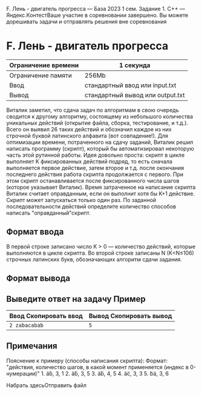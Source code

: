 F. Лень - двигатель прогресса — База 2023 1 сем. Задание 1. C++ — Яндекс.КонтестВаше участие в соревновании завершено. Вы можете дорешивать задачи и отправлять решения вне соревнования

# F. Лень - двигатель прогресса

| Ограничение времени | 1 секунда |
| --- | --- |
| Ограничение памяти | 256Mb |
| Ввод | стандартный ввод или input.txt |
| Вывод | стандартный вывод или output.txt |

Виталик заметил, что сдача задач по алгоритмам в свою очередь сводится к другому алгоритму, состоящему из небольшого количества
уникальных действий (открытие файла, сборка, тестирование, и т.д.). Всего он выявил 26 таких действий и обозначил каждое из
них строчной буквой латинского алфавита (вот совпадение!).
Для оптимизации времени, потраченного на сдачу заданий, Виталик решил написать программу (скрипт),
который бы автоматизировал некоторую часть этой рутинной работы. Идея довольно проста: скрипт в цикле выполняет K фиксированных действий
подряд, то есть сначала выполняется первое действие, затем второе и т.д. после окончания последнего действия работа скрипта
продолжается с первого. При этом скрипт останавливается после фиксированного числа шагов (которое указывает Виталик). Время
затраченное на написание скрипта Виталик считает оправданным, если он выполнит хотя бы K+1 действие. Скрипт
может запускаться только один раз.
По заданной последовательности действий определите количество способов написать "оправданный"скрипт.

## Формат ввода

В первой строке записано число K
\> 0 — количество действий, которые выполняются в цикле скрипта. Во второй строке записаны N (K\<N≤106)
строчных латинских букв, обозначающих алгоритм сдачи задания.

## Формат вывода

## Выведите ответ на задачу Пример

| Ввод Скопировать ввод | Вывод Скопировать вывод |
| --- | --- |
| `2 zabacabab ` | `5 ` |

## Примечания

Пояснение к примеру (способы написания скрипта):
Формат: "действия, количество шагов, в какой момент применяется (индекс в 0-нумерации)" 1. ̈ab̈, 3, 1
2\. ̈ab̈, 3, 5
3\. ̈ab̈, 4, 5
4\. ̈ac̈, 3, 3
5\. ̈bä, 3, 6

Набрать здесьОтправить файл
